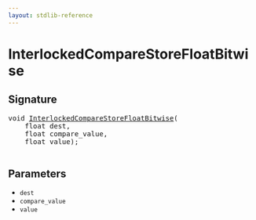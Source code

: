 ```yaml
---
layout: stdlib-reference
---
```


# InterlockedCompareStoreFloatBitwise

## Signature 

<pre>
<span class="code_keyword">void</span> <a href="/stdlib-reference/global-decls/InterlockedCompareStoreFloatBitwise">InterlockedCompareStoreFloatBitwise</a>(
    <span class="code_keyword">float</span> <span class='code_param'>dest</span>,
    <span class="code_keyword">float</span> <span class='code_param'>compare_value</span>,
    <span class="code_keyword">float</span> <span class='code_param'>value</span>);

</pre>

## Parameters

* `dest`
* `compare_value`
* `value`

